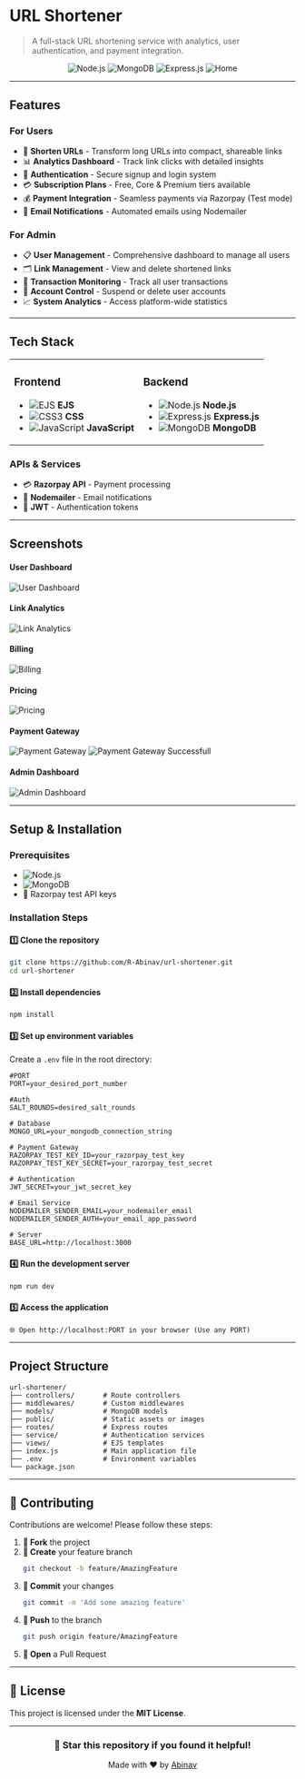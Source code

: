 # URL Shortener

> A full-stack URL shortening service with analytics, user authentication, and payment integration.

<div align="center">

![Node.js](https://img.shields.io/badge/Node.js-339933?logo=node.js&logoColor=white)
![MongoDB](https://img.shields.io/badge/MongoDB-47A248?logo=mongodb&logoColor=white)
![Express.js](https://img.shields.io/badge/Express.js-000000?logo=express&logoColor=white)
![Home](./public/documentation/home.png)

</div>

---

## Features

### **For Users**
- 🔗 **Shorten URLs** - Transform long URLs into compact, shareable links
- 📊 **Analytics Dashboard** - Track link clicks with detailed insights
- 🔐 **Authentication** - Secure signup and login system
- 💳 **Subscription Plans** - Free, Core & Premium tiers available
- 💰 **Payment Integration** - Seamless payments via Razorpay (Test mode)
- 📧 **Email Notifications** - Automated emails using Nodemailer

### **For Admin**
- 📋 **User Management** - Comprehensive dashboard to manage all users
- 🗂️ **Link Management** - View and delete shortened links
- 💸 **Transaction Monitoring** - Track all user transactions
- 🚫 **Account Control** - Suspend or delete user accounts
- 📈 **System Analytics** - Access platform-wide statistics

---

## Tech Stack

<table>
<tr>
<td>

### **Frontend**
- ![EJS](https://img.shields.io/badge/EJS-B4CA65?logo=ejs&logoColor=black) **EJS**
- ![CSS3](https://img.shields.io/badge/CSS3-1572B6?logo=css3&logoColor=white) **CSS** 
- ![JavaScript](https://img.shields.io/badge/JavaScript-F7DF1E?logo=javascript&logoColor=black) **JavaScript** 

</td>
<td>

### **Backend**
- ![Node.js](https://img.shields.io/badge/Node.js-339933?logo=node.js&logoColor=white) **Node.js** 
- ![Express.js](https://img.shields.io/badge/Express.js-000000?logo=express&logoColor=white) **Express.js** 
- ![MongoDB](https://img.shields.io/badge/MongoDB-47A248?logo=mongodb&logoColor=white) **MongoDB** 

</td>
</tr>
</table>

### **APIs & Services**
- 💳 **Razorpay API** - Payment processing
- 📧 **Nodemailer** - Email notifications  
- 🔑 **JWT** - Authentication tokens

---

## Screenshots
<h4> User Dashboard </h4>

![User Dashboard](./public/documentation/user_dashboard.png)

<h4> Link Analytics </h4>

![Link Analytics](./public/documentation/link.png)

<h4> Billing </h4>

![Billing](./public/documentation/bill.png)

<h4> Pricing </h4>

![Pricing](./public/documentation/pricing.png)

<h4> Payment Gateway </h4>

![Payment Gateway](./public/documentation/payment1.png)
![Payment Gateway Successfull](./public/documentation/payment2.png)

<h4> Admin Dashboard </h4>

![Admin Dashboard](./public/documentation/admin.png)





---

## Setup & Installation

### **Prerequisites**
- ![Node.js](https://img.shields.io/badge/Node.js-v16+-339933?logo=node.js&logoColor=white)
- ![MongoDB](https://img.shields.io/badge/MongoDB-Atlas_or_Local-47A248?logo=mongodb&logoColor=white)
- 🔑 Razorpay test API keys

### **Installation Steps**

#### 1️⃣ **Clone the repository**
```bash
git clone https://github.com/R-Abinav/url-shortener.git
cd url-shortener
```

#### 2️⃣ **Install dependencies**
```bash
npm install
```

#### 3️⃣ **Set up environment variables**
Create a `.env` file in the root directory:
```env
#PORT
PORT=your_desired_port_number

#Auth
SALT_ROUNDS=desired_salt_rounds

# Database
MONGO_URL=your_mongodb_connection_string

# Payment Gateway
RAZORPAY_TEST_KEY_ID=your_razorpay_test_key
RAZORPAY_TEST_KEY_SECRET=your_razorpay_test_secret

# Authentication
JWT_SECRET=your_jwt_secret_key

# Email Service
NODEMAILER_SENDER_EMAIL=your_nodemailer_email
NODEMAILER_SENDER_AUTH=your_email_app_password

# Server
BASE_URL=http://localhost:3000
```

#### 4️⃣ **Run the development server**
```bash
npm run dev
```

#### 5️⃣ **Access the application**
```text
🌐 Open http://localhost:PORT in your browser (Use any PORT)
```

---

## Project Structure

```
url-shortener/
├── controllers/       # Route controllers
├── middlewares/       # Custom middlewares
├── models/            # MongoDB models
├── public/            # Static assets or images
├── routes/            # Express routes
├── service/           # Authentication services
├── views/             # EJS templates           
├── index.js           # Main application file
├── .env               # Environment variables
└── package.json
```

---

## 🤝 Contributing

Contributions are welcome! Please follow these steps:

1. **🍴 Fork** the project
2. **🌿 Create** your feature branch 
   ```bash
   git checkout -b feature/AmazingFeature
   ```
3. **💾 Commit** your changes 
   ```bash
   git commit -m 'Add some amazing feature'
   ```
4. **🚀 Push** to the branch 
   ```bash
   git push origin feature/AmazingFeature
   ```
5. **📝 Open** a Pull Request

---

## 📄 License

This project is licensed under the **MIT License**.

---

<div align="center">

### 🌟 **Star this repository if you found it helpful!**

Made with ❤️ by [Abinav](https://github.com/R-Abinav)

</div>